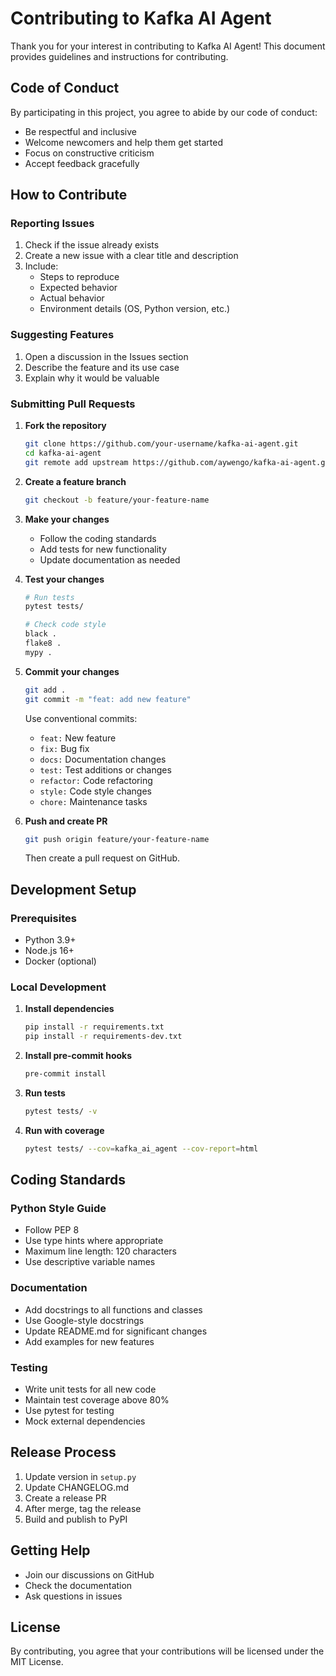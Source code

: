 # Contributing to Kafka AI Agent

Thank you for your interest in contributing to Kafka AI Agent! This document provides guidelines and instructions for contributing.

## Code of Conduct

By participating in this project, you agree to abide by our code of conduct:
- Be respectful and inclusive
- Welcome newcomers and help them get started
- Focus on constructive criticism
- Accept feedback gracefully

## How to Contribute

### Reporting Issues

1. Check if the issue already exists
2. Create a new issue with a clear title and description
3. Include:
   - Steps to reproduce
   - Expected behavior
   - Actual behavior
   - Environment details (OS, Python version, etc.)

### Suggesting Features

1. Open a discussion in the Issues section
2. Describe the feature and its use case
3. Explain why it would be valuable

### Submitting Pull Requests

1. **Fork the repository**
   ```bash
   git clone https://github.com/your-username/kafka-ai-agent.git
   cd kafka-ai-agent
   git remote add upstream https://github.com/aywengo/kafka-ai-agent.git
   ```

2. **Create a feature branch**
   ```bash
   git checkout -b feature/your-feature-name
   ```

3. **Make your changes**
   - Follow the coding standards
   - Add tests for new functionality
   - Update documentation as needed

4. **Test your changes**
   ```bash
   # Run tests
   pytest tests/
   
   # Check code style
   black .
   flake8 .
   mypy .
   ```

5. **Commit your changes**
   ```bash
   git add .
   git commit -m "feat: add new feature"
   ```
   
   Use conventional commits:
   - `feat:` New feature
   - `fix:` Bug fix
   - `docs:` Documentation changes
   - `test:` Test additions or changes
   - `refactor:` Code refactoring
   - `style:` Code style changes
   - `chore:` Maintenance tasks

6. **Push and create PR**
   ```bash
   git push origin feature/your-feature-name
   ```
   Then create a pull request on GitHub.

## Development Setup

### Prerequisites

- Python 3.9+
- Node.js 16+
- Docker (optional)

### Local Development

1. **Install dependencies**
   ```bash
   pip install -r requirements.txt
   pip install -r requirements-dev.txt
   ```

2. **Install pre-commit hooks**
   ```bash
   pre-commit install
   ```

3. **Run tests**
   ```bash
   pytest tests/ -v
   ```

4. **Run with coverage**
   ```bash
   pytest tests/ --cov=kafka_ai_agent --cov-report=html
   ```

## Coding Standards

### Python Style Guide

- Follow PEP 8
- Use type hints where appropriate
- Maximum line length: 120 characters
- Use descriptive variable names

### Documentation

- Add docstrings to all functions and classes
- Use Google-style docstrings
- Update README.md for significant changes
- Add examples for new features

### Testing

- Write unit tests for all new code
- Maintain test coverage above 80%
- Use pytest for testing
- Mock external dependencies

## Release Process

1. Update version in `setup.py`
2. Update CHANGELOG.md
3. Create a release PR
4. After merge, tag the release
5. Build and publish to PyPI

## Getting Help

- Join our discussions on GitHub
- Check the documentation
- Ask questions in issues

## License

By contributing, you agree that your contributions will be licensed under the MIT License.